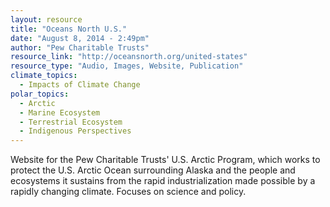```yaml
---
layout: resource
title: "Oceans North U.S."
date: "August 8, 2014 - 2:49pm"
author: "Pew Charitable Trusts"
resource_link: "http://oceansnorth.org/united-states"
resource_type: "Audio, Images, Website, Publication"
climate_topics:
  - Impacts of Climate Change
polar_topics:
  - Arctic
  - Marine Ecosystem
  - Terrestrial Ecosystem
  - Indigenous Perspectives
---
```


Website for the Pew Charitable Trusts' U.S. Arctic Program, which works to protect the U.S. Arctic Ocean surrounding Alaska and the people and ecosystems it sustains from the rapid industrialization made possible by a rapidly changing climate.  Focuses on science and policy.
